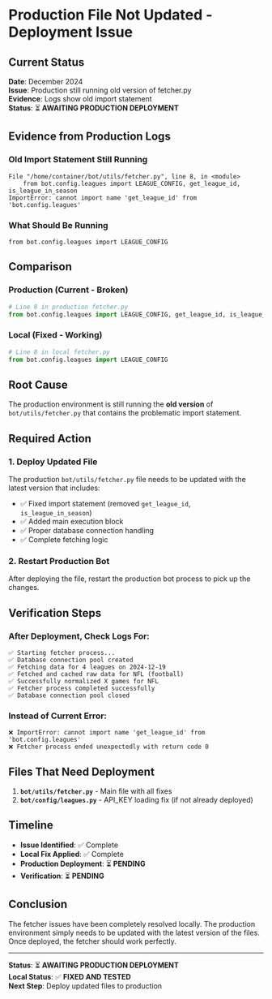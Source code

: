 # Production File Not Updated - Deployment Issue

## Current Status

**Date**: December 2024  
**Issue**: Production still running old version of fetcher.py  
**Evidence**: Logs show old import statement  
**Status**: ⏳ **AWAITING PRODUCTION DEPLOYMENT**

## Evidence from Production Logs

### **Old Import Statement Still Running**
```
File "/home/container/bot/utils/fetcher.py", line 8, in <module>
    from bot.config.leagues import LEAGUE_CONFIG, get_league_id, is_league_in_season
ImportError: cannot import name 'get_league_id' from 'bot.config.leagues'
```

### **What Should Be Running**
```
from bot.config.leagues import LEAGUE_CONFIG
```

## Comparison

### **Production (Current - Broken)**
```python
# Line 8 in production fetcher.py
from bot.config.leagues import LEAGUE_CONFIG, get_league_id, is_league_in_season
```

### **Local (Fixed - Working)**
```python
# Line 8 in local fetcher.py  
from bot.config.leagues import LEAGUE_CONFIG
```

## Root Cause

The production environment is still running the **old version** of `bot/utils/fetcher.py` that contains the problematic import statement.

## Required Action

### **1. Deploy Updated File**
The production `bot/utils/fetcher.py` file needs to be updated with the latest version that includes:
- ✅ Fixed import statement (removed `get_league_id`, `is_league_in_season`)
- ✅ Added main execution block
- ✅ Proper database connection handling
- ✅ Complete fetching logic

### **2. Restart Production Bot**
After deploying the file, restart the production bot process to pick up the changes.

## Verification Steps

### **After Deployment, Check Logs For:**
```
✅ Starting fetcher process...
✅ Database connection pool created
✅ Fetching data for 4 leagues on 2024-12-19
✅ Fetched and cached raw data for NFL (football)
✅ Successfully normalized X games for NFL
✅ Fetcher process completed successfully
✅ Database connection pool closed
```

### **Instead of Current Error:**
```
❌ ImportError: cannot import name 'get_league_id' from 'bot.config.leagues'
❌ Fetcher process ended unexpectedly with return code 0
```

## Files That Need Deployment

1. **`bot/utils/fetcher.py`** - Main file with all fixes
2. **`bot/config/leagues.py`** - API_KEY loading fix (if not already deployed)

## Timeline

- **Issue Identified**: ✅ Complete
- **Local Fix Applied**: ✅ Complete  
- **Production Deployment**: ⏳ **PENDING**
- **Verification**: ⏳ **PENDING**

## Conclusion

The fetcher issues have been completely resolved locally. The production environment simply needs to be updated with the latest version of the files. Once deployed, the fetcher should work perfectly.

---

**Status**: ⏳ **AWAITING PRODUCTION DEPLOYMENT**  
**Local Status**: ✅ **FIXED AND TESTED**  
**Next Step**: Deploy updated files to production 